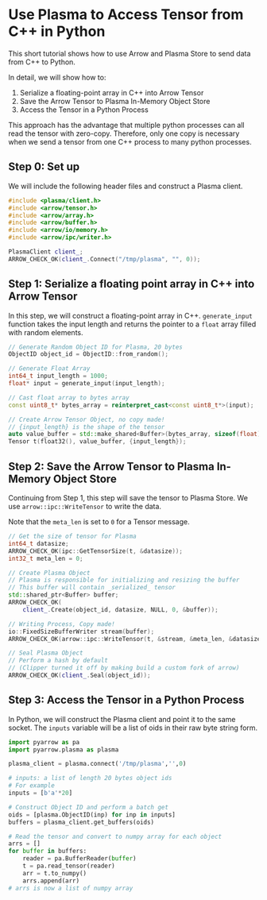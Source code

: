<!---
  Licensed under the Apache License, Version 2.0 (the "License");
  you may not use this file except in compliance with the License.
  You may obtain a copy of the License at

   http://www.apache.org/licenses/LICENSE-2.0

  Unless required by applicable law or agreed to in writing, software
  distributed under the License is distributed on an "AS IS" BASIS,
  WITHOUT WARRANTIES OR CONDITIONS OF ANY KIND, either express or implied.
  See the License for the specific language governing permissions and
  limitations under the License. See accompanying LICENSE file.
-->

Use Plasma to Access Tensor from C++ in Python
==============================================

This short tutorial shows how to use Arrow and Plasma Store to send data 
from C++ to Python. 

In detail, we will show how to:
1. Serialize a floating-point array in C++ into Arrow Tensor
2. Save the Arrow Tensor to Plasma In-Memory Object Store
3. Access the Tensor in a Python Process

This approach has the advantage that multiple python processes can all read 
the tensor with zero-copy. Therefore, only one copy is necessary when we send
a tensor from one C++ process to many python processes. 


Step 0: Set up
------
We will include the following header files and construct a Plasma client.

```cpp
#include <plasma/client.h>
#include <arrow/tensor.h>
#include <arrow/array.h>
#include <arrow/buffer.h>
#include <arrow/io/memory.h>
#include <arrow/ipc/writer.h>

PlasmaClient client_;
ARROW_CHECK_OK(client_.Connect("/tmp/plasma", "", 0));
```


Step 1: Serialize a floating point array in C++ into Arrow Tensor
---------------------------------------------
In this step, we will construct a floating-point array in C++. `generate_input`
function takes the input length and returns the pointer to a `float` array 
filled with random elements. 

```cpp
// Generate Random Object ID for Plasma, 20 bytes
ObjectID object_id = ObjectID::from_random();

// Generate Float Array
int64_t input_length = 1000;
float* input = generate_input(input_length);

// Cast float array to bytes array
const uint8_t* bytes_array = reinterpret_cast<const uint8_t*>(input);

// Create Arrow Tensor Object, no copy made!
// {input_length} is the shape of the tensor
auto value_buffer = std::make_shared<Buffer>(bytes_array, sizeof(float)*input_length);
Tensor t(float32(), value_buffer, {input_length});
```

Step 2: Save the Arrow Tensor to Plasma In-Memory Object Store
--------------------------------------------------------------
Continuing from Step 1, this step will save the tensor to Plasma Store. We
use `arrow::ipc::WriteTensor` to write the data. 

Note that the `meta_len` is set to `0` for a Tensor message. 

```cpp
// Get the size of tensor for Plasma
int64_t datasize;
ARROW_CHECK_OK(ipc::GetTensorSize(t, &datasize));
int32_t meta_len = 0;

// Create Plasma Object
// Plasma is responsible for initializing and resizing the buffer
// This buffer will contain _serialized_ tensor
std::shared_ptr<Buffer> buffer;
ARROW_CHECK_OK(
    client_.Create(object_id, datasize, NULL, 0, &buffer));

// Writing Process, Copy made!
io::FixedSizeBufferWriter stream(buffer);
ARROW_CHECK_OK(arrow::ipc::WriteTensor(t, &stream, &meta_len, &datasize));

// Seal Plasma Object
// Perform a hash by default 
// (Clipper turned it off by making build a custom fork of arrow)
ARROW_CHECK_OK(client_.Seal(object_id));
```

Step 3: Access the Tensor in a Python Process
---------------------------------------------
In Python, we will construct the Plasma client and point it to the same socket.
The `inputs` variable will be a list of oids in their raw byte string form. 

```python
import pyarrow as pa
import pyarrow.plasma as plasma

plasma_client = plasma.connect('/tmp/plasma','',0)

# inputs: a list of length 20 bytes object ids
# For example
inputs = [b'a'*20]

# Construct Object ID and perform a batch get
oids = [plasma.ObjectID(inp) for inp in inputs]
buffers = plasma_client.get_buffers(oids)

# Read the tensor and convert to numpy array for each object
arrs = []
for buffer in buffers:
    reader = pa.BufferReader(buffer)
    t = pa.read_tensor(reader)
    arr = t.to_numpy()
    arrs.append(arr)
# arrs is now a list of numpy array
```
